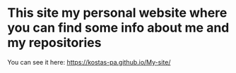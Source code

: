 # This site my personal website where you can find some info about me and my repositories
You can see it here: https://kostas-pa.github.io/My-site/
